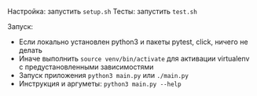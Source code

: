 Настройка: запустить `setup.sh`
Тесты: запустить `test.sh`

Запуск:
 - Если локально установлен python3 и пакеты pytest, click, ничего не делать 
 - Иначе выполнить `source venv/bin/activate` для активации virtualenv с предустановленными зависимостями
 - Запуск приложения `python3 main.py` или `./main.py`
 - Инструкция и аргуметы: `python3 main.py --help`
